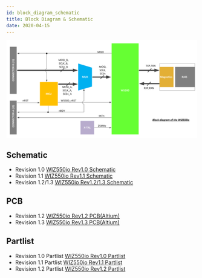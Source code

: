 ```yaml
---
id: block_diagram_schematic
title: Block Diagram & Schematic
date: 2020-04-15
---
```


![](/img/products/wiz550io/wiz550io_blockdiagram_140207.png)

## Schematic

  - Revision 1.0 <a href="/img/products/wiz550io/wiz550io-r1.0_0830_.pdf" target="_blank">WIZ550io Rev1.0 Schematic</a>
  - Revision 1.1 <a href="/img/products/wiz550io/wiz550io_v1_1_20140117.pdf" target="_blank">WIZ550io Rev1.1 Schematic</a>
  - Revision 1.2/1.3 <a href="/img/products/wiz550io/wiz550io_v1_2_schematic.pdf" target="_blank">WIZ550io Rev1.2/1.3 Schematic</a>

## PCB

  - Revision 1.2 <a href="/img/products/wiz550io/wiz550io_v1.2.zip" target="_blank">WIZ550io Rev1.2 PCB(Altium)</a>
  - Revision 1.3 <a href="/img/products/wiz550io/wiz550io_v1.3.zip" target="_blank">WIZ550io Rev1.3 PCB(Altium)</a>

## Partlist

  - Revision 1.0 Partlist <a href="/img/products/wiz550io/wiz550io_v1_0_0830_pl.pdf" target="_blank">WIZ550io Rev1.0 Partlist</a>
  - Revision 1.1 Partlist <a href="/img/products/wiz550io/wiz550io_ver1.1_pl_140128_.pdf" target="_blank">WIZ550io Rev1.1 Partlist</a>
  - Revision 1.2 Partlist <a href="/img/products/wiz550io/wiz550io_ver1.2_pl.pdf" target="_blank">WIZ550io Rev1.2 Partlist</a>
